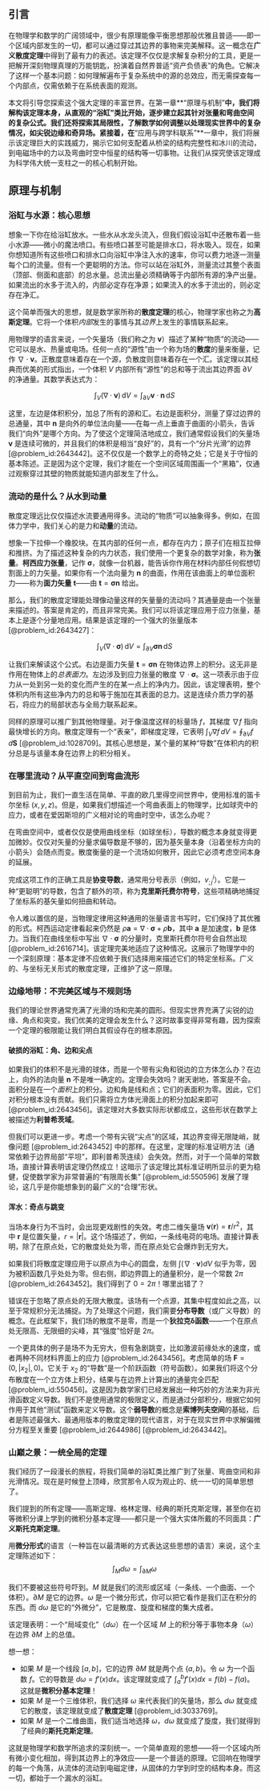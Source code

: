 ## 引言
在物理学和数学的广阔领域中，很少有原理能像平衡思想那般优雅且普适——即一个区域内部发生的一切，都可以通过穿过其边界的事物来完美解释。这一概念在**广义散度定理**中得到了最有力的表述。该定理不仅仅是求解复杂积分的工具，更是一把解开深刻物理真理的万能钥匙，扮演着自然界普适“资产负债表”的角色。它解决了这样一个基本问题：如何理解遍布于复杂系统中的源的总效应，而无需探查每一个内部点，仅需依赖于在系统表面的观测。

本文将引导您探索这个强大定理的丰富世界。在第一章**“原理与机制”**中，我们将解构该定理本身，从直观的“浴缸”类比开始，逐步建立起其针对张量和弯曲空间的复杂公式。我们还将探索其局限性，了解数学如何调整以处理现实世界中的复杂情况，如尖锐边缘和奇异场。紧接着，在**“应用与跨学科联系”**一章中，我们将展示该定理巨大的实践威力，揭示它如何支配着从桥梁的结构完整性和冰川的流动，到电磁场中的力以及弯曲时空中恒星的结构等一切事物。让我们从探究使该定理成为科学伟大统一支柱之一的核心机制开始。

## 原理与机制

### 浴缸与水源：核心思想

想象一下你在给浴缸放水。一些水从水龙头流入，但我们假设浴缸中还散布着一些小水源——微小的魔法喷口。有些喷口甚至可能是排水口，将水吸入。现在，如果你想知道所有这些喷口和排水口向浴缸中净注入水的速率，你可以费力地逐一测量每个口的流量。但有一个更聪明的方法。你可以站在浴缸外，测量流过其整个表面（顶部、侧面和底部）的总水量。总流出量必须精确等于内部所有源的净产出量。如果流出的水多于流入的，内部必定存在净源；如果流入的水多于流出的，则必定存在净汇。

这个简单而强大的思想，就是数学家所称的**散度定理**的核心，物理学家也称之为**高斯定理**。它将一个体积*内部*发生的事情与其*边界*上发生的事情联系起来。

用物理学的语言来说，一个矢量场（我们称之为 $\boldsymbol{v}$）描述了某种“物质”的流动——它可以是水、热量或电场。任何一点的“源性”由一个称为场的**散度**的量来衡量，记作 $\nabla \cdot \boldsymbol{v}$。正散度意味着存在一个源，负散度则意味着存在一个汇。该定理以其经典而优美的形式指出，一个体积 $V$ 内部所有“源性”的总和等于流出其边界面 $\partial V$ 的净通量。其数学表达式为：

$$
\int_{V} (\nabla \cdot \boldsymbol{v}) \, \mathrm{d}V = \int_{\partial V} \boldsymbol{v} \cdot \boldsymbol{n} \, \mathrm{d}S
$$

这里，左边是体积积分，加总了所有的源和汇。右边是面积分，测量了穿过边界的总通量，其中 $\boldsymbol{n}$ 是向外的单位法向量——在每一点上垂直于曲面的小箭头，告诉我们“向外”是哪个方向。为了使这个定理简洁地成立，我们通常假设我们的矢量场 $\boldsymbol{v}$ 是连续可微的，并且我们的体积是相当“良好”的，具有一个“分片光滑”的边界 [@problem_id:2643442]。这不仅仅是一个数学上的奇特之处；它是关于守恒的基本陈述。正是因为这个定理，我们才能在一个空间区域周围画一个“黑箱”，仅通过观察穿过其壁的物质就能知道内部发生了什么。

### 流动的是什么？从水到动量

散度定理远比仅仅描述水流要通用得多。流动的“物质”可以抽象得多。例如，在固体力学中，我们关心的是力和**动量**的流动。

想象一下拉伸一个橡胶块。在其内部的任何一点，都存在内力；原子们在相互拉伸和推挤。为了描述这种复杂的内力状态，我们使用一个更复杂的数学对象，称为**张量**。**柯西应力张量**，记作 $\boldsymbol{\sigma}$，就像一台机器，能告诉你作用在材料内部任何假想切割面上的力矢量。如果你有一个法向量为 $\boldsymbol{n}$ 的曲面，作用在该曲面上的单位面积力——称为**面力矢量** $\boldsymbol{t}$——由 $\boldsymbol{t} = \boldsymbol{\sigma}\boldsymbol{n}$ 给出。

那么，我们的散度定理能处理像动量这样的矢量量的流动吗？其通量是由一个张量来描述的。答案是肯定的，而且非常完美。我们可以将该定理应用于应力张量，基本上是逐个分量地应用。结果是该定理的一个强大的张量版本 [@problem_id:2643427]：

$$
\int_V (\nabla \cdot \boldsymbol{\sigma}) \, \mathrm{d}V = \int_{\partial V} \boldsymbol{\sigma}\boldsymbol{n} \, \mathrm{d}S
$$

让我们来解读这个公式。右边是面力矢量 $\boldsymbol{t} = \boldsymbol{\sigma}\boldsymbol{n}$ 在物体边界上的积分。这无非是作用在物体上的*总表面力*。左边涉及到应力张量的散度 $\nabla \cdot \boldsymbol{\sigma}$。这一项表示由于应力从一处到另一处的变化而产生的在某一点上的净内力。因此，该定理表明，整个体积内所有这些净内力的总和等于施加在其表面的总力。这是连续介质力学的基石，将应力的局部状态与全局力联系起来。

同样的原理可以推广到其他物理量。对于像温度这样的标量场 $f$，其梯度 $\nabla f$ 指向最快增长的方向。散度定理有一个“表亲”，即梯度定理，它表明 $\int_V \nabla f \, dV = \oint_{\partial V} f \, d\mathbf{S}$ [@problem_id:1028709]。其核心思想是，某个量的某种“导数”在体积内的积分总是与该量本身在边界上的积分相关。

### 在哪里流动？从平直空间到弯曲流形

到目前为止，我们一直生活在简单、平直的欧几里得空间世界中，使用标准的笛卡尔坐标 $(x,y,z)$。但是，如果我们想描述一个弯曲表面上的物理学，比如球壳中的应力，或者在爱因斯坦的广义相对论的弯曲时空中，该怎么办呢？

在弯曲空间中，或者仅仅是使用曲线坐标（如球坐标），导数的概念本身就变得更加微妙。仅仅对矢量的分量求偏导数是不够的，因为基矢量本身（沿着坐标方向的小箭头）会随点而变。散度衡量的是一个流场如何散开，因此它必须考虑空间本身的延展。

完成这项工作的正确工具是**协变导数**，通常用分号表示（例如，$v^{i}_{;j}$）。它是一种“更聪明”的导数，包含了额外的项，称为**克里斯托费尔符号**，这些项精确地捕捉了坐标系的基矢量如何扭曲和转动。

令人难以置信的是，当物理定律用这种通用的张量语言书写时，它们保持了其优雅的形式。柯西运动定律看起来仍然是 $\rho \boldsymbol{a} = \nabla \cdot \boldsymbol{\sigma} + \rho \boldsymbol{b}$，其中 $\boldsymbol{a}$ 是加速度，$\boldsymbol{b}$ 是体力。当我们在曲线坐标中写出 $\nabla \cdot \boldsymbol{\sigma}$ 的分量时，克里斯托费尔符号会自然出现 [@problem_id:2616714]。该定理完美地适应了这种情况。这展示了物理学中的一个深刻原理：基本定律不应依赖于我们选择用来描述它们的特定坐标系。广义的、与坐标无关形式的散度定理，正维护了这一原理。

### 边缘地带：不完美区域与不规则场

我们的理论世界通常充满了光滑的场和完美的圆形。但现实世界充满了尖锐的边缘、角点和突变。我们优美的定理会发生什么？这时故事变得非常有趣，因为探索一个定理的极限能让我们明白其假设存在的根本原因。

#### 破损的浴缸：角、边和尖点

如果我们的体积不是光滑的球体，而是一个带有尖角和锐边的立方体怎么办？在边上，向外的法向量 $\boldsymbol{n}$ 不是唯一确定的。定理会失效吗？谢天谢地，答案是不会。面积分是在一个*面积*上的积分。边和角是线和点；它们的表面积为零。因此，它们对积分根本没有贡献。我们只需将立方体光滑面上的积分加起来即可 [@problem_id:2643456]。该定理对大多数实际形状都成立，这些形状在数学上被描述为**利普希茨域**。

但我们可以更进一步。考虑一个带有尖锐“尖点”的区域，其边界变得无限陡峭，就像问题 [@problem_id:2643452] 中的那样。在这里，定理的标准证明方法（通常依赖于边界局部“平坦”，即利普希茨连续）会失效。然而，对于一个简单的常数场，直接计算表明该定理仍然成立！这暗示了该定理比其标准证明所显示的更为稳健，促使数学家为非常普遍的“有限周长集” [@problem_id:550596] 发展了理论，这几乎是你能想象到的最广义的“合理”形状。

#### 浑水：奇点与跳变

当场本身行为不当时，会出现更戏剧性的失效。考虑二维矢量场 $\boldsymbol{v}(\mathbf{r}) = \mathbf{r}/r^2$，其中 $\mathbf{r}$ 是位置矢量，$r = |\mathbf{r}|$。这个场描述了，例如，一条线电荷的电场。直接计算表明，除了在原点处，它的散度处处为零，而在原点处它会爆炸到无穷大。

如果我们将散度定理应用于以原点为中心的圆盘，左侧 $\int (\nabla \cdot \boldsymbol{v}) dV$ 似乎为零，因为被积函数几乎处处为零。但右侧，即边界圆上的通量积分，是一个常数 $2\pi$ [@problem_id:2643452]。我们得到了 $0 = 2\pi$！哪里出错了？

错误在于忽略了原点处的无限大散度。该场有一个点源，其集中程度如此之高，以至于常规积分无法捕捉。为了处理这个问题，我们需要**分布导数**（或广义导数）的概念。在此框架下，我们场的散度不是零，而是一个**狄拉克δ函数**——一个在原点处无限高、无限细的尖峰，其“强度”恰好是 $2\pi$。

一个更具体的例子是场不为无穷大，但有急剧跳变，比如激波前缘处水的速度，或者两种不同材料界面上的应力 [@problem_id:2643456]。考虑简单的场 $\boldsymbol{F} = (0, |x_2|, 0)$。它关于 $x_2$ 的“导数”是一个阶跃函数（符号函数）。如果我们将这个分布散度在一个立方体上积分，结果与在边界上计算出的通量完全匹配 [@problem_id:550456]。这是因为数学家们已经发展出一种巧妙的方法来为非光滑函数定义导数。我们不是使用通常的极限定义，而是通过分部积分，根据它如何作用于其他“测试”函数来定义导数。这个**弱导数**的概念是**索博列夫空间**的基础，后者是陈述最强大、最通用版本的散度定理的现代语言，对于在现实世界中求解偏微分方程至关重要 [@problem_id:2644986] [@problem_id:2643442]。

### 山巅之景：一统全局的定理

我们经历了一段漫长的旅程，将我们简单的浴缸类比推广到了张量、弯曲空间和非光滑情况。现在是时候登上顶峰，欣赏那令人叹为观止的、统一一切的简单思想了。

我们提到的所有定理——高斯定理、格林定理、经典的斯托克斯定理，甚至你在初等微积分课上学到的微积分基本定理——都只是一个强大实体所戴的不同面具：**广义斯托克斯定理**。

用**微分形式**的语言（一种旨在以最清晰的方式表达这些思想的语言）来说，这个主定理陈述如下：
$$
\int_{M} d\omega = \int_{\partial M} \omega
$$

我们不要被这些符号吓到。$M$ 就是我们的流形或区域（一条线、一个曲面、一个体积）。$\partial M$ 是它的边界。$\omega$ 是一个微分形式，你可以把它看作是我们正在积分的东西。而 $d\omega$ 是它的“外微分”，它是散度、旋度和梯度的集大成者。

该定理表明：一个“局域变化”（$d\omega$）在一个区域 $M$ 上的积分等于事物本身（$\omega$）在边界 $\partial M$ 上的总值。

想一想：
- 如果 $M$ 是一个线段 $[a, b]$，它的边界 $\partial M$ 就是两个点 $\{a, b\}$。令 $\omega$ 为一个函数 $f$。它的导数是 $d\omega = f'(x)dx$。该定理就变成了 $\int_a^b f'(x)dx = f(b) - f(a)$。这就是**微积分基本定理**！
- 如果 $M$ 是一个三维体积，我们选择 $\omega$ 来代表我们的矢量场，那么 $d\omega$ 就变成它的散度，该定理就变成了**散度定理** [@problem_id:3033769]。
- 如果 $M$ 是一个二维曲面，我们适当地选择 $\omega$，$d\omega$ 就变成了旋度，我们就得到了经典的**斯托克斯定理**。

这就是物理学和数学所追求的深刻统一。一个简单直观的思想——将一个区域内所有微小变化相加，得到其边界上的净效应——是一个普适的原理。它回响在物理学的每一个角落，从流体的流动到电磁定律，从固体的力学到时空的结构本身。而这一切，都始于一个漏水的浴缸。

